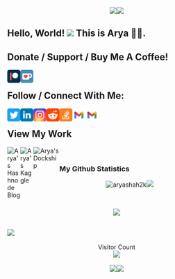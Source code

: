 <p align="center">
<img align="" height='150px' src="https://github.com/aryashah2k/aryashah2k/blob/main/assets/Readme%20GIF.gif" /><img align="" height='150px' src="https://github.com/aryashah2k/aryashah2k/blob/main/assets/Name%20Banner.jpg" />
</p>


## Hello, World! <img src="https://media.giphy.com/media/hvRJCLFzcasrR4ia7z/giphy.gif" width="25px"> This is Arya 🙋‍♂️.

## Donate / Support / Buy Me A Coffee!

<a href="https://www.patreon.com/bePatron?u=45451225">
<img align="left" alt="Arya Shah | Patreon" width="30px" src="https://github.com/edent/SuperTinyIcons/blob/master/images/svg/patreon.svg" />
</a>	

<a href="https://ko-fi.com/aryashah">
<img align="left" alt="Arya Shah | Ko-Fi" width="30px" src="https://github.com/edent/SuperTinyIcons/blob/master/images/svg/ko-fi.svg" />
</a>
<br>
	
## Follow / Connect With Me:
	
<a href="https://twitter.com/aryashah2k">
  <img align="left" alt="Arya Shah | Twitter" width="30px" src="https://github.com/edent/SuperTinyIcons/blob/master/images/svg/twitter.svg" />
</a>
<a href="https://www.linkedin.com/in/arya--shah/">
  <img align="left" alt="Arya's LinkedIn" width="30px" src="https://github.com/edent/SuperTinyIcons/blob/master/images/svg/linkedin.svg" />
</a>
<a href="https://www.instagram.com/arya_shah_00/">
  <img align="left" alt="Arya's Instagram" width="30px" src="https://github.com/edent/SuperTinyIcons/blob/master/images/svg/instagram.svg" />
</a>
<a href="https://www.reddit.com/user/aryashah2k/">
  <img align="left" alt="Arya's Reddit" width="30px" src="https://github.com/edent/SuperTinyIcons/blob/master/images/svg/reddit.svg" />
</a>
<a href="https://stackoverflow.com/users/13949231/aryashah2k">
  <img align="left" alt="Arya's Stackoverlfow" width="30px" src="https://github.com/edent/SuperTinyIcons/blob/master/images/svg/stackoverflow.svg" />
</a>
<a href="mailto:aryashah2k@gmail.com">
  <img align="left" alt="Arya's Person Email" width="30px" src="https://github.com/edent/SuperTinyIcons/blob/master/images/svg/gmail.svg" />
</a>
<a href="mailto:arya.shah82@nmims.edu.in">
  <img align="left" alt="Arya's Institute Email" width="30px" src="https://github.com/edent/SuperTinyIcons/blob/master/images/svg/gmail.svg" />
</a>


<br>

## View My Work

<a href="https://aryashah.hashnode.dev">
  <img align="left" alt="Arya's Hashnode Blog" width="30px" src="https://github.com/aryashah2k/aryashah2k/blob/main/assets/hashnode.svg" />
</a>
<a href="https://www.kaggle.com/aryashah2k">
  <img align="left" alt="Arya's Kaggle" width="30px" src="https://github.com/aryashah2k/aryashah2k/blob/main/assets/kaggle-icon.svg" />
</a>
<a href="https://dockship.io/author/aryash-095">
  <img align="left" alt="Arya's Dockship" width="60px" src="https://github.com/aryashah2k/aryashah2k/blob/main/assets/dockship-logo.png" />
</a>

<br>


### My Github Statistics

<p align="center">
<img align="" height='150px' src="https://github-readme-stats.vercel.app/api?username=aryashah2k&hide_title=true&show_icons=true&theme=gotham" alt="aryashah2k" /><img align="" height='150px' src="https://github-readme-stats.vercel.app/api/top-langs/?username=aryashah2k&hide_title=false&layout=compact&theme=gotham" />
</p>
<br>
<p align="center">
<img align="center" src="https://github-readme-streak-stats.herokuapp.com/?user=aryashah2k&theme=dark&hide_border=true"/>
</p>
<br>
<img src="https://github-profile-trophy.vercel.app/?username=aryashah2k&theme=onedark&column=7&margin-w=15&margin-h=15 (https://github.com/ryo-ma/github-profile-trophy)">




















<p align="center"> 
  Visitor Count<br>
<img src="https://profile-counter.glitch.me/aryashah2k/count.svg" />
</p>

<p align="center">
<img align="" height='115px' src="https://raw.githubusercontent.com/rodrigograca31/rodrigograca31/master/matrix.svg" /><img align="" height='115px' src="https://raw.githubusercontent.com/rodrigograca31/rodrigograca31/master/matrix.svg" />
</p>

